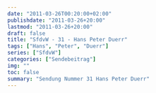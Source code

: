 ```yaml
---
date: "2011-03-26T00:20:00+02:00"
publishdate: "2011-03-26+20:00"
lastmod: "2011-03-26+20:00"
draft: false
title: "SfdvW - 31 - Hans Peter Duerr"
tags: ["Hans", "Peter", "Duerr"]
series: ["SfdvW"]
categories: ["Sendebeitrag"]
img: ""
toc: false
summary: "Sendung Nummer 31 Hans Peter Duerr"
---
```


<div id="example"></div>
<script src="https://cdn.podlove.org/web-player/embed.js"></script>

<script>
  podlovePlayer('#example', '/blog/sfdvw31.json');
</script>
